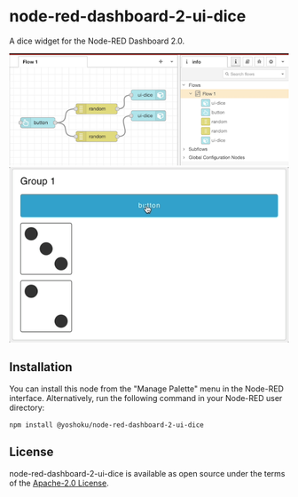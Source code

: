# node-red-dashboard-2-ui-dice

A dice widget for the Node-RED Dashboard 2.0.

![Example of flow](doc/images/flow.png)
![Example of dashboard](doc/images/dashboard.gif)

## Installation

You can install this node from the "Manage Palette" menu in the Node-RED interface.
Alternatively, run the following command in your Node-RED user directory:

```
npm install @yoshoku/node-red-dashboard-2-ui-dice
```

## License

node-red-dashboard-2-ui-dice is available as open source under the terms of the [Apache-2.0 License](https://github.com/yoshoku/node-red-dashboard-2-ui-dice/blob/main/LICENSE).
